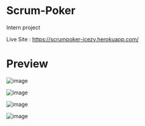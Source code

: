 # Scrum-Poker
Intern project

Live Site : https://scrumpoker-icezy.herokuapp.com/

# 	**Preview**

![image](https://user-images.githubusercontent.com/78243276/174479438-9adb15fd-fc08-490e-b7d8-4ad357e29730.png)

![image](https://user-images.githubusercontent.com/78243276/174479444-acbc7a6b-ae7c-4ffb-a3e5-fbde36546cf0.png)

![image](https://user-images.githubusercontent.com/78243276/174479450-49026b4f-832c-4a54-a0a9-cd6018841123.png)

![image](https://user-images.githubusercontent.com/78243276/174479469-60f11843-6cb7-4721-a5e0-f2016a82c895.png)
